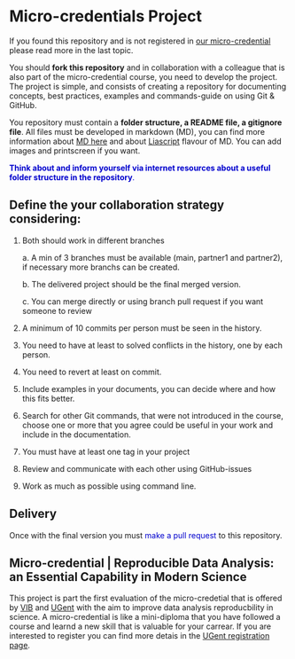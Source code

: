 # Micro-credentials Project

If you found this repository and is not registered in [our micro-credential]() please read more in the last topic.

You should **fork this repository** and in collaboration with a colleague that is also part of the micro-credential course, you need to develop the project.
The project is simple, and consists of creating a repository for documenting concepts, best practices, examples and commands-guide on using Git & GitHub.

You repository must contain a **folder structure, a README file, a gitignore file**. All files must be developed in markdown (MD), you can find more information about [MD here](https://www.markdownguide.org/cheat-sheet/) and about [Liascript](https://liascript.github.io/) flavour of MD. You can add images and printscreen if you want.

<span style="color:mediumBlue"> **Think about and inform yourself via internet resources about a useful folder structure in the repository**.</span>


Define the your collaboration strategy considering:
----------------------------------------------------

1. Both should work in different branches

    a. A min of 3 branches must be available (main, partner1 and partner2), if necessary more branchs can be created.
    
    b. The delivered project should be the final merged version.

    c. You can merge directly or using branch pull request if you want someone to review

2. A minimum of 10 commits per person must be seen in the history.

3. You need to have at least to solved conflicts in the history, one by each person.

4. You need to revert at least on commit.

5. Include examples in your documents, you can decide where and how this fits better.

6. Search for other Git commands, that were not introduced in the course, choose one or more that you agree could be useful in your work and include in the documentation.

7. You must have at least one tag in your project

8. Review and communicate with each other using GitHub-issues

9. Work as much as possible using command line.

Delivery
-----------

Once with the final version you must <span style="color:mediumBlue">make a pull request</span> to this repository.


**Micro-credential |** Reproducible Data Analysis: an Essential Capability in Modern Science
-------------------------------------------------------------------------------------------------

This project is part the first evaluation of the micro-credetial that is offered by [VIB](https://vib.be/en#/) and [UGent](https://www.ugent.be/en) with the aim to improve data analysis reproducbility in science. A micro-credential is like a mini-diploma that you have followed a course and learnd a new skill that is valuable for your carrear. If you are interested to register you can find more detais in the [UGent registration page](https://studiekiezer.ugent.be/2025/micro-credential-reproducible-data-analysis-an-essential-capability-in-modern-science-en).